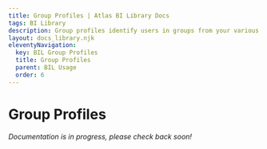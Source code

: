 ```yaml
---
title: Group Profiles | Atlas BI Library Docs
tags: BI Library
description: Group profiles identify users in groups from your various reporting systems or LDAP. Quickly find groups that use your reporting content.
layout: docs_library.njk
eleventyNavigation:
  key: BIL Group Profiles
  title: Group Profiles
  parent: BIL Usage
  order: 6
---
```


# Group Profiles

*Documentation is in progress, please check back soon!*
